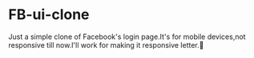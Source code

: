 # FB-ui-clone
Just a simple clone of Facebook's login page.It's for mobile devices,not responsive till now.I'll work for making it responsive letter.🤡
